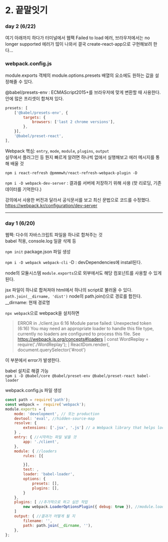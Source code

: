 # 2. 끝말잇기  



### day 2 (6/22)
여기 아래까지 하다가 터미널에서 웹팩 Failed to load 에러, 브라우저에서는 no longer supported 에러가 많이 나와서 결국 create-react-app으로 구현해보려 한다...


### webpack.config.js
module.exports 객체의 module.options.presets 배열의 요소에도 원하는 값을 설정해줄 수 있다.      

@babel/presets-env : ECMAScript2015+를 브라우저에 맞게 변환할 때 사용한다. 안에 많은 프리셋이 합쳐져 있다.

```jsx
presets: [
    ['@babel/presets-env', {
        targets: {
            browsers: ['last 2 chrome versions'],
        },
    }],
    '@babel/preset-react',
],
```
  
Webpack 핵심: `entry`, `mode`, `module`, `plugins`, `output`  
실무에서 플러그인 등 뭔지 빠르게 알려면 하나씩 없애서 실행해보고 에러 메시지를 통해 배울 것  
  
`npm i react-refresh @pmmmwh/react-refresh-webpack-plugin -D`

`npm i -D webpack-dev-server`  : 결과를 서버에 저장하기 위해 사용 (핫 리로딩, 기존 데이터를 기억한다.)    

강의에서 사용한 버전과 달라서 공식문서를 보고 최신 문법으로 코드를 수정했다.  https://webpack.kr/configuration/dev-server 

---

### day 1 (6/20)

웹팩: 다수의 자바스크립트 파일을 하나로 합쳐주는 것  
babel 적용, console.log 일괄 삭제 등  

`npm init` package.json 파일 생성

`npm i -D webpack webpack-cli`
-D : devDependencies에 install된다.  
  
node의 모듈시스템 `module.exports`으로 외부에서도 해당 컴포넌트를 사용할 수 있게 된다.  
  
jsx 파일이 하나로 합쳐져야 html에서 하나의 script로 불러올 수 있다.  
`path.join(__dirname, 'dist')` 
node의 path.join()으로 경로를 합친다.  
__dirname: 현재 경로명  

`npx webpack`으로 webpack을 설치하면  

>ERROR in ./client.jsx 6:16
Module parse failed: Unexpected token (6:16)
You may need an appropriate loader to handle this file type, currently no loaders are configured to process this file. See https://webpack.js.org/concepts#loaders
| const WordReplay = require('./WordReplay');
| 
> ReactDom.render(<WordReplay/>, document.querySelector('#root')

이 부분에서 error가 발생한다.  
  
babel 설치로 해결 가능  
`npm i -D @babel/core @babel/preset-env @babel/preset-react babel-loader`  
  
    
webpack.config.js 파일 생성   
```jsx
const path = require('path');
const webpack =  require('webpack');
module.exports = {
    mode: 'development', // 또는 production
    devtool: 'eval', //hidden-source-map
    resolve: {
        extensions: ['.jsx', '.js'] // a Webpack library that helps locate imported modules. 
    } ,
    entry: { //시작하는 파일 넣을 것
        app: './client',
    },
    module: { //loaders
        rules: [{

        }],
        test: ,
        loader: 'babel-loader',
        options: {
            presets: [],
            plugins: [],
        }
    },
    plugins: [ //추가적으로 하고 싶은 작업
        new webpack.LoaderOptionsPlugin({ debug: true }), //module.loader과 .module.options에 해당 객체를 넣어주는 것
    ]
    output: { //결과가 어떻게 될 지
        filename: '',
        path: path.join(__dirname, ''),
    },
};
```